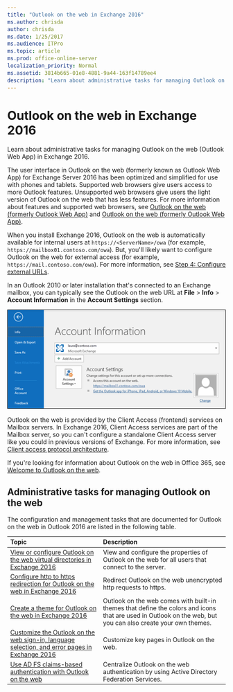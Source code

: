 ```yaml
---
title: "Outlook on the web in Exchange 2016"
ms.author: chrisda
author: chrisda
ms.date: 1/25/2017
ms.audience: ITPro
ms.topic: article
ms.prod: office-online-server
localization_priority: Normal
ms.assetid: 3814b665-01e8-4881-9a44-163f14789ee4
description: "Learn about administrative tasks for managing Outlook on the web (Outlook Web App) in Exchange 2016."
---
```


# Outlook on the web in Exchange 2016

Learn about administrative tasks for managing Outlook on the web (Outlook Web App) in Exchange 2016.
  
The user interface in Outlook on the web (formerly known as Outlook Web App) for Exchange Server 2016 has been optimized and simplified for use with phones and tablets. Supported web browsers give users access to more Outlook features. Unsupported web browsers give users the light version of Outlook on the web that has less features. For more information about features and supported web browsers, see [Outlook on the web (formerly Outlook Web App)](../../new/new.md#OutlookAppfrom2013) and [Outlook on the web (formerly Outlook Web App)](../../new/new.md#OutlookAppfrom2010).
  
When you install Exchange 2016, Outlook on the web is automatically available for internal users at  `https://<ServerName>/owa` (for example,  `https://mailbox01.contoso.com/owa`). But, you'll likely want to configure Outlook on the web for external access (for example,  `https://mail.contoso.com/owa`). For more information, see [Step 4: Configure external URLs](../../plan-deploy/post-installation-tasks/configure-mail-flow-and-client-access.md#ConfigExternalURL).
  
 In an Outlook 2010 or later installation that's connected to an Exchange mailbox, you can typically see the Outlook on the web URL at **File** > **Info** > **Account Information** in the **Account Settings** section. 
  
![The Account Information page in Outlook 2016](../../media/1329d53d-0627-4377-8085-9eb63dcc7f97.png)
  
Outlook on the web is provided by the Client Access (frontend) services on Mailbox servers. In Exchange 2016, Client Access services are part of the Mailbox server, so you can't configure a standalone Client Access server like you could in previous versions of Exchange. For more information, see [Client access protocol architecture](../../architecture/architecture.md#ClientAccessProtocol).
  
If you're looking for information about Outlook on the web in Office 365, see [Welcome to Outlook on the web](https://go.microsoft.com/fwlink/p/?LinkId=799535).
  
## Administrative tasks for managing Outlook on the web
<a name="Managing"> </a>

The configuration and management tasks that are documented for Outlook on the web in Outlook 2016 are listed in the following table.
  
|**Topic**|**Description**|
|:-----|:-----|
|[View or configure Outlook on the web virtual directories in Exchange 2016](owa-vidrs.md) <br/> |View and configure the properties of Outlook on the web for all users that connect to the server.  <br/> |
|[Configure http to https redirection for Outlook on the web in Exchange 2016](http-to-https-redirection.md) <br/> |Redirect Outlook on the web unencrypted http requests to https.  <br/> |
|[Create a theme for Outlook on the web in Exchange 2016](owa-themes.md) <br/> |Outlook on the web comes with built-in themes that define the colors and icons that are used in Outlook on the web, but you can also create your own themes.  <br/> |
|[Customize the Outlook on the web sign-in, language selection, and error pages in Exchange 2016](customize-owa.md) <br/> |Customize key pages in Outlook on the web.  <br/> |
|[Use AD FS claims-based authentication with Outlook on the web](owa-adfs-claims-based-auth.md) <br/> |Centralize Outlook on the web authentication by using Active Directory Federation Services.  <br/> |
   

